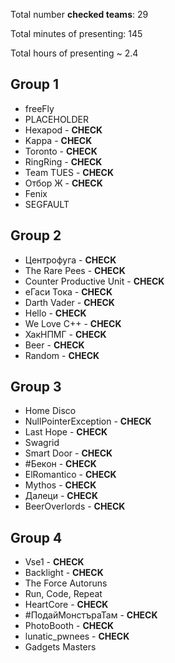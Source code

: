 Total number **checked teams**: 29

Total minutes of presenting: 145

Total hours of presenting ~ 2.4

## Group 1

* freeFly
* PLACEHOLDER
* Hexapod - **CHECK**
* Kappa - **CHECK**
* Toronto - **CHECK**
* RingRing - **CHECK**
* Team TUES - **CHECK**
* Отбор Ж - **CHECK**
* Fenix
* SEGFAULT

## Group 2

* Центрофуга - **CHECK**
* The Rare Pees - **CHECK**
* Counter Productive Unit - **CHECK**
* еГаси Тока - **CHECK**
* Darth Vader - **CHECK**
* Hello - **CHECK**
* We Love C++ - **CHECK**
* ХакНПМГ - **CHECK**
* Beer - **CHECK**
* Random - **CHECK**

## Group 3

* Home Disco
* NullPointerException - **CHECK**
* Last Hope - **CHECK**
* Swagrid
* Smart Door - **CHECK**
* #Бекон - **CHECK**
* ElRomantico - **CHECK**
* Mythos - **CHECK**
* Далеци - **CHECK**
* BeerOverlords - **CHECK**

## Group 4

* Vse1 - **CHECK**
* Backlight - **CHECK**
* The Force Autoruns
* Run, Code, Repeat
* HeartCore - **CHECK**
* #ПодайМонстъраТам - **CHECK**
* PhotoBooth - **CHECK**
* lunatic_pwnees - **CHECK**
* Gadgets Masters

